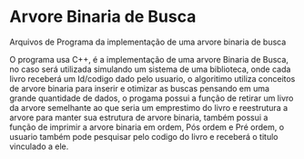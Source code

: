 # Arvore Binaria de Busca
 Arquivos de Programa da implementação de uma arvore binaria de busca
 
 O programa usa C++, é a implementação de uma arvore Binaria de Busca, no caso será utilizada simulando um sistema de uma biblioteca, onde cada livro receberá um Id/codigo dado pelo usuario, o algoritimo utiliza conceitos de arvore binaria para inserir e otimizar as buscas pensando em uma grande quantidade de dados, o progama possui a função de retirar um livro da arvore semelhante ao que seria um emprestimo do livro e reestrutura a arvore para manter sua estrutura de arvore binaria, também possui a função de imprimir a arvore binaria em ordem, Pós ordem e Pré ordem, o usuario também pode pesquisar pelo codigo do livro e receberá o titulo vinculado a ele. 
